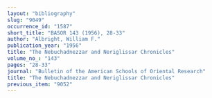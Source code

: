 ```yaml
---
layout: "bibliography"
slug: "9049"
occurrence_id: "1587"
short_title: "BASOR 143 (1956), 28-33"
author: "Albright, William F."
publication_year: "1956"
title: "The Nebuchadnezzar and Neriglissar Chronicles"
volume_no_: "143"
pages: "28-33"
journal: "Bulletin of the American Schools of Oriental Research"
title: "The Nebuchadnezzar and Neriglissar Chronicles"
previous_item: "9052"
---
```

